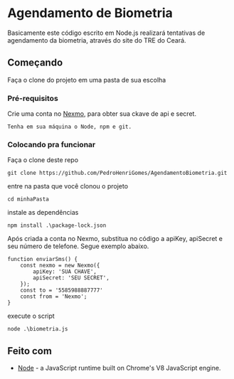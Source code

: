 # Agendamento de Biometria

Basicamente este código escrito em Node.js realizará tentativas de agendamento da biometria, através do site do TRE do Ceará.

## Começando
Faça o clone do projeto em uma pasta de sua escolha 

### Pré-requisitos
Crie uma conta no [Nexmo](https://dashboard.nexmo.com/sign-up), para obter sua ckave de api e secret.

```
Tenha em sua máquina o Node, npm e git.
```

### Colocando pra funcionar

Faça o clone deste repo

```
git clone https://github.com/PedroHenriGomes/AgendamentoBiometria.git
```

entre na pasta que você clonou o projeto

```
cd minhaPasta
```

instale as dependências

```
npm install .\package-lock.json
```

Após criada a conta no Nexmo, substitua no código a apiKey, apiSecret e seu número de telefone. Segue exemplo abaixo.
```
function enviarSms() {
    const nexmo = new Nexmo({
        apiKey: 'SUA CHAVE',
        apiSecret: 'SEU SECRET',
    });
    const to = '5585988887777'
    const from = 'Nexmo';
}
```

execute o script

```
node .\biometria.js
```

## Feito com

* [Node](https://nodejs.org/en/docs/) - a JavaScript runtime built on Chrome's V8 JavaScript engine.


